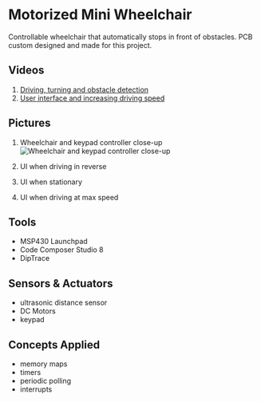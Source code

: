 # Motorized Mini Wheelchair
Controllable wheelchair that automatically stops in front of obstacles. PCB custom designed and made for this project.

## Videos
1. [Driving, turning and obstacle detection](https://drive.google.com/file/d/1e6D7PV7pSpxmNgNUrXl-kcWqP-yEV6lZ/view?usp=sharing)
2. [User interface and increasing driving speed](https://drive.google.com/file/d/11Vimz-RV4UsF8XEiTZH0jSXhUrqdQSGc/view?usp=sharing)

## Pictures
1. Wheelchair and keypad controller close-up
![Wheelchair and keypad controller close-up](https://github.com/michaelhtleung/motorized-mini-wheelchair/blob/master/images/overview-IRL.png)

2. UI when driving in reverse

3. UI when stationary

4. UI when driving at max speed

## Tools
- MSP430 Launchpad
- Code Composer Studio 8
- DipTrace

## Sensors & Actuators
- ultrasonic distance sensor
- DC Motors
- keypad 

## Concepts Applied
- memory maps
- timers
- periodic polling
- interrupts
